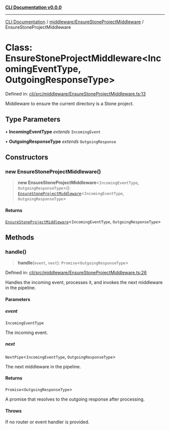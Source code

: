 [**CLI Documentation v0.0.0**](../../../README.md)

***

[CLI Documentation](../../../modules.md) / [middleware/EnsureStoneProjectMiddleware](../README.md) / EnsureStoneProjectMiddleware

# Class: EnsureStoneProjectMiddleware\<IncomingEventType, OutgoingResponseType\>

Defined in: [cli/src/middleware/EnsureStoneProjectMiddleware.ts:13](https://github.com/stonemjs/cli/blob/9e518a2b8256b5ebc9e0e69a80ac84eb1fb59bf9/src/middleware/EnsureStoneProjectMiddleware.ts#L13)

Middleware to ensure the current directory is a Stone project.

## Type Parameters

• **IncomingEventType** *extends* `IncomingEvent`

• **OutgoingResponseType** *extends* `OutgoingResponse`

## Constructors

### new EnsureStoneProjectMiddleware()

> **new EnsureStoneProjectMiddleware**\<`IncomingEventType`, `OutgoingResponseType`\>(): [`EnsureStoneProjectMiddleware`](EnsureStoneProjectMiddleware.md)\<`IncomingEventType`, `OutgoingResponseType`\>

#### Returns

[`EnsureStoneProjectMiddleware`](EnsureStoneProjectMiddleware.md)\<`IncomingEventType`, `OutgoingResponseType`\>

## Methods

### handle()

> **handle**(`event`, `next`): `Promise`\<`OutgoingResponseType`\>

Defined in: [cli/src/middleware/EnsureStoneProjectMiddleware.ts:26](https://github.com/stonemjs/cli/blob/9e518a2b8256b5ebc9e0e69a80ac84eb1fb59bf9/src/middleware/EnsureStoneProjectMiddleware.ts#L26)

Handles the incoming event, processes it, and invokes the next middleware in the pipeline.

#### Parameters

##### event

`IncomingEventType`

The incoming event.

##### next

`NextPipe`\<`IncomingEventType`, `OutgoingResponseType`\>

The next middleware in the pipeline.

#### Returns

`Promise`\<`OutgoingResponseType`\>

A promise that resolves to the outgoing response after processing.

#### Throws

If no router or event handler is provided.

